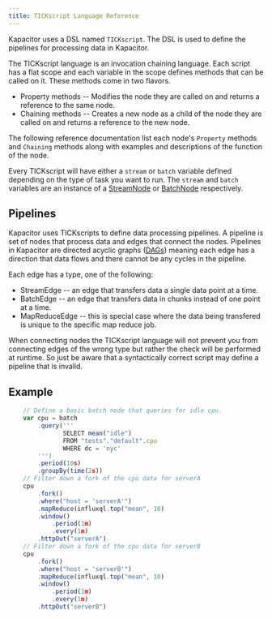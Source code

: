 ```yaml
---
title: TICKscript Language Reference
---
```


Kapacitor uses a DSL named `TICKscript`. The DSL is used to define the pipelines for processing data in Kapacitor.

The TICKscript language is an invocation chaining language. Each script has a flat scope and each variable in the scope
defines methods that can be called on it. These methods come in two flavors.

* Property methods -- Modifies the node they are called on and returns a reference to the same node.
* Chaining methods -- Creates a new node as a child of the node they are called on and returns a reference to the new node.

The following reference documentation list each node's `Property` methods and `Chaining` methods along with examples and descriptions of the function of the node.

Every TICKscript will have either a `stream` or `batch` variable defined depending on the type of task you want to run.
The `stream` and `batch` variables are an instance of a [StreamNode](/docs/kapacitor/v0.1/tick/stream_node.html) or [BatchNode](/docs/kapacitor/v0.1/tick/batch_node.html) respectively.

Pipelines
---------

Kapacitor uses TICKscripts to define data processing pipelines.
A pipeline is set of nodes that process data and edges that connect the nodes.
Pipelines in Kapacitor are directed acyclic graphs ([DAGs](https://en.wikipedia.org/wiki/Directed_acyclic_graph)) meaning 
each edge has a direction that data flows and there cannot be any cycles in the pipeline.

Each edge has a type, one of the following:

* StreamEdge -- an edge that transfers data a single data point at a time.
* BatchEdge -- an edge that transfers data in chunks instead of one point at a time.
* MapReduceEdge -- this is special case where the data being transfered is unique to the specific map reduce job.

When connecting nodes the TICKscript language will not prevent you from connecting edges of the wrong type but rather the check will be performed at runtime.
So just be aware that a syntactically correct script may define a pipeline that is invalid.


Example
-------

```javascript
    // Define a basic batch node that queries for idle cpu.
    var cpu = batch
        .query('''
               SELECT mean("idle")
               FROM "tests"."default".cpu
               WHERE dc = 'nyc'
        ''')
        .period(10s)
        .groupBy(time(2s))
    // Filter down a fork of the cpu data for serverA
    cpu
        .fork()
        .where("host = 'serverA'")
        .mapReduce(influxql.top("mean", 10)
        .window()
            .period(1m)
            .every(1m)
        .httpOut("serverA")
    // Filter down a fork of the cpu data for serverB
    cpu
        .fork()
        .where("host = 'serverB'")
        .mapReduce(influxql.top("mean", 10)
        .window()
            .period(1m)
            .every(1m)
        .httpOut("serverB")
```

